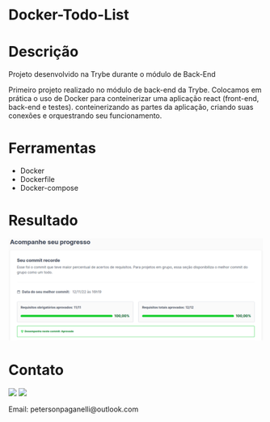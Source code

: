 # Docker-Todo-List
<h1>Descrição</h1>
<div>
  <p>Projeto desenvolvido na Trybe durante o módulo de Back-End</p>
  <p>Primeiro projeto realizado no módulo de back-end da Trybe. Colocamos em prática o uso de Docker para conteinerizar uma aplicação react (front-end, back-end e testes).
conteinerizando as partes da aplicação, criando suas conexões e orquestrando seu funcionamento.</p>
</div>
<h1>Ferramentas</h1>
<div>
  <ul>
  <li>Docker</li>
  <li>Dockerfile</li>
  <li>Docker-compose</li>
</ul>
</div>
<h1>Resultado</h1>
<img src='img/docker-todo.png' />
<h1>Contato</h1>
<div>
  <a href="https://www.linkedin.com/in/peterson-paganelli-1832b91b9/" target="_blank"><img src="https://img.shields.io/badge/-LinkedIn-%230077B5?style=for-the-badge&logo=linkedin&logoColor=white" target="_blank"></a>
  <a href="https://github.com/Peterson-Paganelli" target="_blank"><img src="https://img.shields.io/badge/-GitHub-%23333?style=for-the-badge&logo=github&logoColor=white" target="_blank"></a>
  <p>Email: petersonpaganelli@outlook.com</p>
</div>
